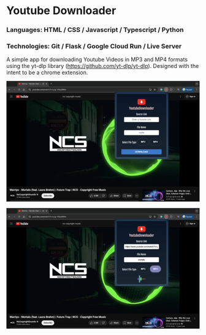 # Youtube Downloader

### Languages: HTML / CSS / Javascript / Typescript / Python
### Technologies: Git / Flask / Google Cloud Run / Live Server

A simple app for downloading Youtube Videos in MP3 and MP4 formats using the yt-dlp library (https://github.com/yt-dlp/yt-dlp). Designed with the intent to be a chrome extension. 

![Chrome Extension - default popup](./images/one.png "Example 1")


![Chrome Extension - downloading](./images/two.png "Example 2")